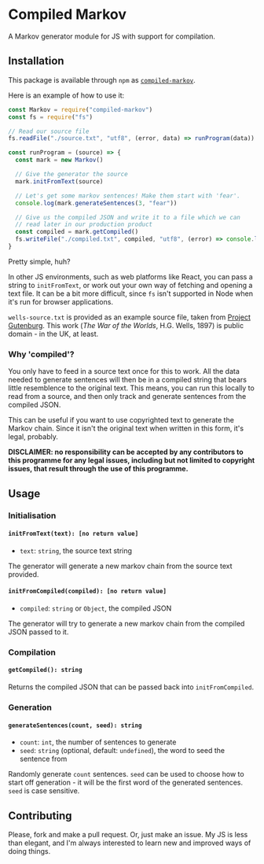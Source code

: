 # Compiled Markov

A Markov generator module for JS with support for compilation.


## Installation

This package is available through `npm` as [`compiled-markov`](https://www.npmjs.com/package/compiled-markov).

Here is an example of how to use it:

```javascript
const Markov = require("compiled-markov")
const fs = require("fs")

// Read our source file
fs.readFile("./source.txt", "utf8", (error, data) => runProgram(data))

const runProgram = (source) => {
  const mark = new Markov()

  // Give the generator the source
  mark.initFromText(source)

  // Let's get some markov sentences! Make them start with 'fear'.
  console.log(mark.generateSentences(3, "fear"))

  // Give us the compiled JSON and write it to a file which we can
  // read later in our production product
  const compiled = mark.getCompiled()
  fs.writeFile("./compiled.txt", compiled, "utf8", (error) => console.log(error))
}
```

Pretty simple, huh?

In other JS environments, such as web platforms like React, you can pass a string to `initFromText`, or work out your own way of fetching and opening a text file. It can be a bit more difficult, since `fs` isn't supported in Node when it's run for browser applications. 

`wells-source.txt` is provided as an example source file, taken from [Project Gutenburg](http://www.gutenberg.org/files/36/36-h/36-h.htm). This work (_The War of the Worlds_, H.G. Wells, 1897) is public domain - in the UK, at least.

### Why 'compiled'?

You only have to feed in a source text once for this to work. All the data needed to generate sentences will then be in a compiled string that bears little resemblence to the original text. This means, you can run this locally to read from a source, and then only track and generate sentences from the compiled JSON.

This can be useful if you want to use copyrighted text to generate the Markov chain. Since it isn't the original text when written in this form, it's legal, probably. 

**DISCLAIMER: no responsibility can be accepted by any contributors to this programme for any
legal issues, including but not limited to copyright issues, that result through the use of
this programme.**

## Usage

### Initialisation

#### `initFromText(text): [no return value]`

- `text`: `string`, the source text string

The generator will generate a new markov chain from the source text provided.

#### `initFromCompiled(compiled): [no return value]`

- `compiled`: `string` or `Object`, the compiled JSON

The generator will try to generate a new markov chain from the compiled JSON passed to it.

### Compilation

#### `getCompiled(): string`

Returns the compiled JSON that can be passed back into `initFromCompiled`.

### Generation

#### `generateSentences(count, seed): string`

- `count`: `int`, the number of sentences to generate
- `seed`: `string` (optional, default: `undefined`), the word to seed the sentence from

Randomly generate `count` sentences. `seed` can be used to choose how to start off
generation - it will be the first word of the generated sentences. `seed` is case sensitive.

## Contributing

Please, fork and make a pull request. Or, just make an issue. My JS is less than elegant, and I'm always interested to learn new and improved ways of doing things.
